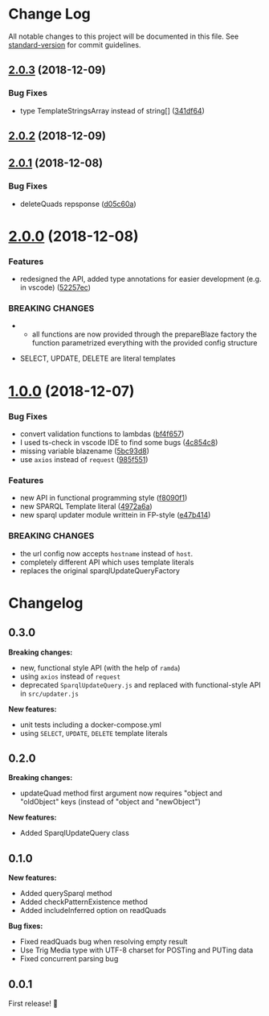 # Change Log

All notable changes to this project will be documented in this file. See [standard-version](https://github.com/conventional-changelog/standard-version) for commit guidelines.

<a name="2.0.3"></a>
## [2.0.3](https://github.com/nelson-ai/blazegraph-js/compare/v2.0.2...v2.0.3) (2018-12-09)


### Bug Fixes

* type TemplateStringsArray instead of string[] ([341df64](https://github.com/nelson-ai/blazegraph-js/commit/341df64))



<a name="2.0.2"></a>
## [2.0.2](https://github.com/nelson-ai/blazegraph-js/compare/v2.0.1...v2.0.2) (2018-12-09)



<a name="2.0.1"></a>
## [2.0.1](https://github.com/nelson-ai/blazegraph-js/compare/v2.0.0...v2.0.1) (2018-12-08)


### Bug Fixes

* deleteQuads repsponse ([d05c60a](https://github.com/nelson-ai/blazegraph-js/commit/d05c60a))



<a name="2.0.0"></a>
# [2.0.0](https://github.com/nelson-ai/blazegraph-js/compare/v1.0.0...v2.0.0) (2018-12-08)


### Features

* redesigned the API, added type annotations for easier development (e.g. in vscode) ([52257ec](https://github.com/nelson-ai/blazegraph-js/commit/52257ec))


### BREAKING CHANGES

* - all functions are now provided through the prepareBlaze factory
  the function parametrized everything with the provided config structure
- SELECT, UPDATE, DELETE are literal templates



<a name="1.0.0"></a>
# [1.0.0](https://github.com/nelson-ai/blazegraph-js/compare/v0.2.0...v1.0.0) (2018-12-07)


### Bug Fixes

* convert validation functions to lambdas ([bf4f657](https://github.com/nelson-ai/blazegraph-js/commit/bf4f657))
* I used ts-check in vscode IDE to find some bugs ([4c854c8](https://github.com/nelson-ai/blazegraph-js/commit/4c854c8))
* missing variable blazename ([5bc93d8](https://github.com/nelson-ai/blazegraph-js/commit/5bc93d8))
* use `axios` instead of `request` ([985f551](https://github.com/nelson-ai/blazegraph-js/commit/985f551))


### Features

* new API in functional programming style ([f8090f1](https://github.com/nelson-ai/blazegraph-js/commit/f8090f1))
* new SPARQL Template literal ([4972a6a](https://github.com/nelson-ai/blazegraph-js/commit/4972a6a))
* new sparql updater module writtein in FP-style ([e47b414](https://github.com/nelson-ai/blazegraph-js/commit/e47b414))


### BREAKING CHANGES

* the url config now accepts `hostname`
instead of `host`.
* completely different API which uses template literals
* replaces the original sparqlUpdateQueryFactory



# Changelog

## 0.3.0

**Breaking changes:**
- new, functional style API (with the help of `ramda`)
- using `axios` instead of `request`
- deprecated `SparqlUpdateQuery.js` and replaced with functional-style API in `src/updater.js`

**New features:**
- unit tests including a docker-compose.yml
- using `SELECT`, `UPDATE`, `DELETE` template literals

## 0.2.0

**Breaking changes:**
- updateQuad method first argument now requires "object and "oldObject" keys (instead of "object and "newObject")

**New features:**
- Added SparqlUpdateQuery class

## 0.1.0

**New features:**
- Added querySparql method
- Added checkPatternExistence method
- Added includeInferred option on readQuads

**Bug fixes:**
- Fixed readQuads bug when resolving empty result
- Use Trig Media type with UTF-8 charset for POSTing and PUTing data
- Fixed concurrent parsing bug

## 0.0.1

First release! :tada:
